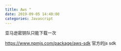 ```yaml
---
title: Aws "
date: 2019-09-05 14:40:00
categories: Javascript
---
```


亚马逊密钥队只能下载一次





https://www.npmjs.com/package/aws-sdk 官方的js sdk